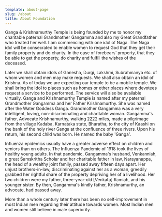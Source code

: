 ```yaml
---
template: about-page
slug: /about
title: About Foundation
---
```

Ganga & Krishnamurthy Temple is being founded by me to honor my charitable paternal Grandmother Gangamma and also my Great Grandfather who treated her well. I am commencing with one idol of Naga. The Naga idol will be consecrated to enable women to request God that they get their family property and do charity. In the case of forebears’ property, that they be able to get the property, do charity and fulfill the wishes of the deceased. 

Later we shall obtain idols of Ganesha, Durgi, Lakshmi, Subrahmanya etc. of whom women and men may make requests. We shall also obtain an idol of Krishna. As of today we are expecting our temple to be a mobile temple. We shall bring the idol to places such as homes or other places where devotees request a service to be performed. The service will also be available virtually. Ganga and Krishnamurthy Temple is named after my paternal Grandmother Gangamma and her Father Krishnamurthy. She was named after the Water Goddess Ganga. Grandmother Gangamma was a very intelligent, loving, non-discriminating and charitable woman. Gangamma's father, Advocate Krishnamurthy, walking 2222 miles, made a pilgrimage from the village Kadaba, Karnataka state, Bharatha, to the city of Kaashi on the bank of the holy river Ganga at the confluence of three rivers. Upon his return, his second child was born. He named the baby 'Ganga'.

Influenza epidemics usually have a greater adverse effect on children and seniors than on others. The Influenza Pandemic of 1918 took the lives of healthy young adults. In that pandemic, Gangamma's husband, Venkanniah, a great Samskritha Scholar and her charitable father in law, Narayanappa, the head of a wealthy joint family, passed away fifteen days apart. Her unjust brothers-in-law, discriminating against her as a woman, greedily grabbed her rightful share of the property depriving her of a livelihood. Her two children were my father, three-year-old \[Venkata] Ramiah, and his younger sister. By then, Gangamma's kindly father, Krishnamurthy, an advocate, had passed away.

More than a whole century later there has been no self-improvement in most Indian men regarding their attitude towards women. Most Indian men and women still believe in male superiority.